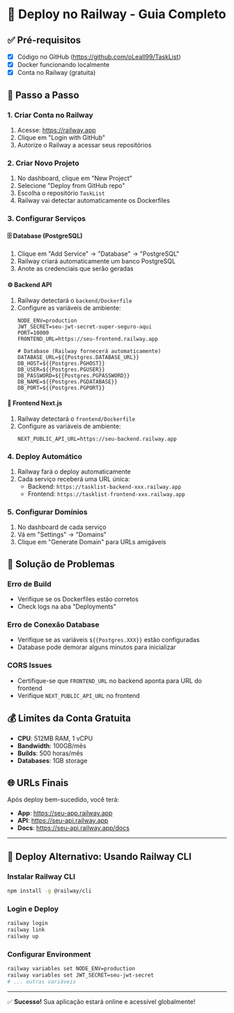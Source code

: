 # 🚀 Deploy no Railway - Guia Completo

## ✅ Pré-requisitos
- [x] Código no GitHub (https://github.com/oLeall99/TaskList)
- [x] Docker funcionando localmente
- [x] Conta no Railway (gratuita)

## 🎯 Passo a Passo

### **1. Criar Conta no Railway**
1. Acesse: https://railway.app
2. Clique em "Login with GitHub"
3. Autorize o Railway a acessar seus repositórios

### **2. Criar Novo Projeto**
1. No dashboard, clique em "New Project"
2. Selecione "Deploy from GitHub repo" 
3. Escolha o repositório `TaskList`
4. Railway vai detectar automaticamente os Dockerfiles

### **3. Configurar Serviços**

#### **🗄️ Database (PostgreSQL)**
1. Clique em "Add Service" → "Database" → "PostgreSQL"
2. Railway criará automaticamente um banco PostgreSQL
3. Anote as credenciais que serão geradas

#### **⚙️ Backend API**
1. Railway detectará o `backend/Dockerfile`
2. Configure as variáveis de ambiente:
   ```
   NODE_ENV=production
   JWT_SECRET=seu-jwt-secret-super-seguro-aqui
   PORT=10000
   FRONTEND_URL=https://seu-frontend.railway.app
   
   # Database (Railway fornecerá automaticamente)
   DATABASE_URL=${{Postgres.DATABASE_URL}}
   DB_HOST=${{Postgres.PGHOST}}
   DB_USER=${{Postgres.PGUSER}}
   DB_PASSWORD=${{Postgres.PGPASSWORD}}
   DB_NAME=${{Postgres.PGDATABASE}}
   DB_PORT=${{Postgres.PGPORT}}
   ```

#### **🎨 Frontend Next.js**
1. Railway detectará o `frontend/Dockerfile`
2. Configure as variáveis de ambiente:
   ```
   NEXT_PUBLIC_API_URL=https://seu-backend.railway.app
   ```

### **4. Deploy Automático**
1. Railway fará o deploy automaticamente
2. Cada serviço receberá uma URL única:
   - Backend: `https://tasklist-backend-xxx.railway.app`
   - Frontend: `https://tasklist-frontend-xxx.railway.app`

### **5. Configurar Domínios**
1. No dashboard de cada serviço
2. Vá em "Settings" → "Domains"
3. Clique em "Generate Domain" para URLs amigáveis

## 🔧 Solução de Problemas

### **Erro de Build**
- Verifique se os Dockerfiles estão corretos
- Check logs na aba "Deployments"

### **Erro de Conexão Database**
- Verifique se as variáveis `${{Postgres.XXX}}` estão configuradas
- Database pode demorar alguns minutos para inicializar

### **CORS Issues**
- Certifique-se que `FRONTEND_URL` no backend aponta para URL do frontend
- Verifique `NEXT_PUBLIC_API_URL` no frontend

## 💰 Limites da Conta Gratuita
- **CPU**: 512MB RAM, 1 vCPU
- **Bandwidth**: 100GB/mês
- **Builds**: 500 horas/mês
- **Databases**: 1GB storage

## 🌐 URLs Finais
Após deploy bem-sucedido, você terá:
- **App**: https://seu-app.railway.app
- **API**: https://seu-api.railway.app
- **Docs**: https://seu-api.railway.app/docs

---

## 🚀 Deploy Alternativo: Usando Railway CLI

### **Instalar Railway CLI**
```bash
npm install -g @railway/cli
```

### **Login e Deploy**
```bash
railway login
railway link
railway up
```

### **Configurar Environment**
```bash
railway variables set NODE_ENV=production
railway variables set JWT_SECRET=seu-jwt-secret
# ... outras variáveis
```

---

✅ **Sucesso!** Sua aplicação estará online e acessível globalmente! 